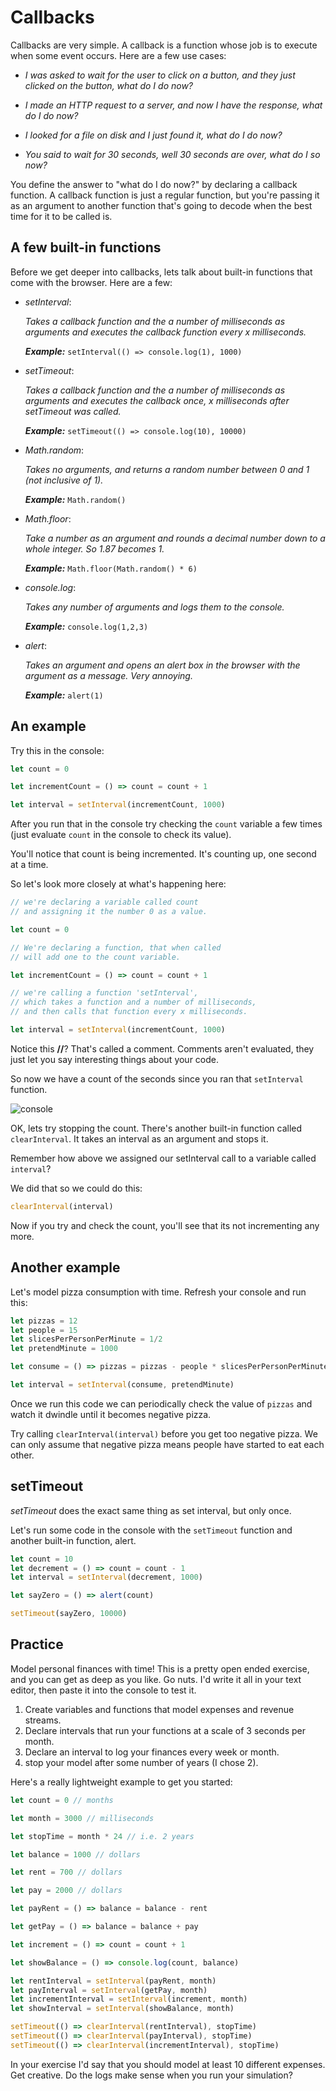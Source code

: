 # Callbacks

Callbacks are very simple. A callback is a function whose job is to execute when some event occurs. Here are a few use cases:

- _I was asked to wait for the user to click on a button, and they just clicked on the button, what do I do now?_

- _I made an HTTP request to a server, and now I have the response, what do I do now?_

- _I looked for a file on disk and I just found it, what do I do now?_

- _You said to wait for 30 seconds, well 30 seconds are over, what do I so now?_

You define the answer to "what do I do now?" by declaring a callback function. A callback function is just a regular function, but you're passing it as an argument to another function that's going to decode when the best time for it to be called is.

## A few built-in functions

Before we get deeper into callbacks, lets talk about built-in functions that come with the browser. Here are a few:

- _setInterval_:

    _Takes a callback function and the a number of milliseconds as arguments and executes the callback function every x milliseconds._

    _**Example:**_ `setInterval(() => console.log(1), 1000)`

- _setTimeout_:

    _Takes a callback function and the a number of milliseconds as arguments and executes the callback once, x milliseconds after setTimeout was called._

    _**Example:**_ `setTimeout(() => console.log(10), 10000)`

- _Math.random_:

    _Takes no arguments, and returns a random number between 0 and 1 (not inclusive of 1)._

    _**Example:**_ `Math.random()`

- _Math.floor_:

    _Take a number as an argument and rounds a decimal number down to a whole integer. So 1.87 becomes 1._

    _**Example:**_ `Math.floor(Math.random() * 6)`

- _console.log_:

    _Takes any number of arguments and logs them to the console._

    _**Example:**_ `console.log(1,2,3)`

- _alert_:

    _Takes an argument and opens an alert box in the browser with the argument as a message. Very annoying._

    _**Example:**_ `alert(1)`


## An example

Try this in the console:

```javascript
let count = 0

let incrementCount = () => count = count + 1

let interval = setInterval(incrementCount, 1000)
```

After you run that in the console try checking the `count` variable a few times (just evaluate `count` in the console to check its value).

You'll notice that count is being incremented. It's counting up, one second at a time.

So let's look more closely at what's happening here:

```javascript
// we're declaring a variable called count
// and assigning it the number 0 as a value.

let count = 0

// We're declaring a function, that when called
// will add one to the count variable.

let incrementCount = () => count = count + 1

// we're calling a function 'setInterval',
// which takes a function and a number of milliseconds,
// and then calls that function every x milliseconds.

let interval = setInterval(incrementCount, 1000)
```

<aside>
Notice this <b>//</b>? That's called a comment. Comments aren't evaluated, they just let you say interesting things about your code.
</aside>

So now we have a count of the seconds since you ran that `setInterval` function.

![console](/images/console-interval.png)

OK, lets try stopping the count. There's another built-in function called `clearInterval`. It takes an interval as an argument and stops it.

Remember how above we assigned our setInterval call to a variable called `interval`?

We did that so we could do this:

```javascript
clearInterval(interval)
```

Now if you try and check the count, you'll see that its not incrementing any more.

## Another example

Let's model pizza consumption with time. Refresh your console and run this:

```javascript
let pizzas = 12
let people = 15
let slicesPerPersonPerMinute = 1/2
let pretendMinute = 1000

let consume = () => pizzas = pizzas - people * slicesPerPersonPerMinute / 8

let interval = setInterval(consume, pretendMinute)
```

Once we run this code we can periodically check the value of `pizzas` and watch it dwindle until it becomes negative pizza.

Try calling `clearInterval(interval)` before you get too negative pizza. We can only assume that negative pizza means people have started to eat each other.

## setTimeout

_setTimeout_ does the exact same thing as set interval, but only once.

Let's run some code in the console with the `setTimeout` function and another built-in function, alert.

```javascript
let count = 10
let decrement = () => count = count - 1
let interval = setInterval(decrement, 1000)

let sayZero = () => alert(count)

setTimeout(sayZero, 10000)
```

## Practice

Model personal finances with time! This is a pretty open ended exercise, and you can get as deep as you like. Go nuts. I'd write it all in your text editor, then paste it into the console to test it.

1. Create variables and functions that model expenses and revenue streams.
2. Declare intervals that run your functions at a scale of 3 seconds per month.
3. Declare an interval to log your finances every week or month.
4. stop your model after some number of years (I chose 2).

Here's a really lightweight example to get you started:

```javascript
let count = 0 // months

let month = 3000 // milliseconds

let stopTime = month * 24 // i.e. 2 years

let balance = 1000 // dollars

let rent = 700 // dollars

let pay = 2000 // dollars

let payRent = () => balance = balance - rent

let getPay = () => balance = balance + pay

let increment = () => count = count + 1

let showBalance = () => console.log(count, balance)

let rentInterval = setInterval(payRent, month)
let payInterval = setInterval(getPay, month)
let incrementInterval = setInterval(increment, month)
let showInterval = setInterval(showBalance, month)

setTimeout(() => clearInterval(rentInterval), stopTime)
setTimeout(() => clearInterval(payInterval), stopTime)
setTimeout(() => clearInterval(incrementInterval), stopTime)
```

In your exercise I'd say that you should model at least 10 different expenses. Get creative. Do the logs make sense when you run your simulation?
